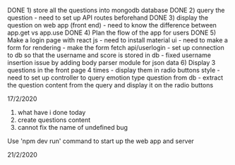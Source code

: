 DONE 1) store all the questions into mongodb database 
DONE 2) query the question 
    - need to set up API routes beforehand
DONE 3) display the question on web app (front end)
    - need to know the difference between app.get vs app.use
DONE 4) Plan the flow of the app for users
DONE 5) Make a login page with react js
    - need to install material ui
    - need to make a form for rendering 
    - make the form fetch api/userlogin
    - set up connection to db so that the username and score is stored in db
    - fixed username insertion issue by adding body parser module for json data
6) Display 3 questions in the front page 4 times
    - display them in radio buttons style
    - need to set up controller to query emotion type question from db
    - extract the question content from the query and display it on the radio buttons


17/2/2020
1) what have i done today
2) create questions content
3) cannot fix the name of undefined bug

Use 'npm dev run' command to start up the web app and server

21/2/2020


